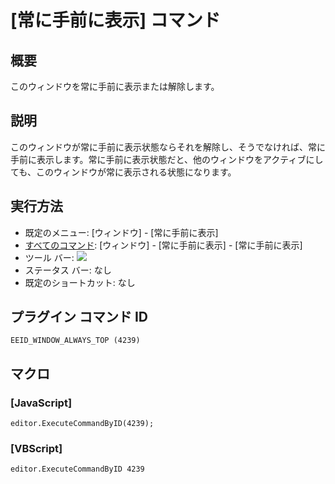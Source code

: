 # \[常に手前に表示\] コマンド

## 概要

このウィンドウを常に手前に表示または解除します。

## 説明

このウィンドウが常に手前に表示状態ならそれを解除し、そうでなければ、常に手前に表示します。常に手前に表示状態だと、他のウィンドウをアクティブにしても、このウィンドウが常に表示される状態になります。

## 実行方法

- 既定のメニュー: \[ウィンドウ\] \- \[常に手前に表示\]
- [すべてのコマンド](../../glossary/allcommands): \[ウィンドウ\] \- \[常に手前に表示\] \- \[常に手前に表示\]
- ツール バー: ![](../../images/windowalwaystop..png)
- ステータス バー: なし
- 既定のショートカット: なし

## プラグイン コマンド ID

```
EEID_WINDOW_ALWAYS_TOP (4239)
```

## マクロ

### \[JavaScript\]

```
editor.ExecuteCommandByID(4239);
```

### \[VBScript\]

```
editor.ExecuteCommandByID 4239
```
